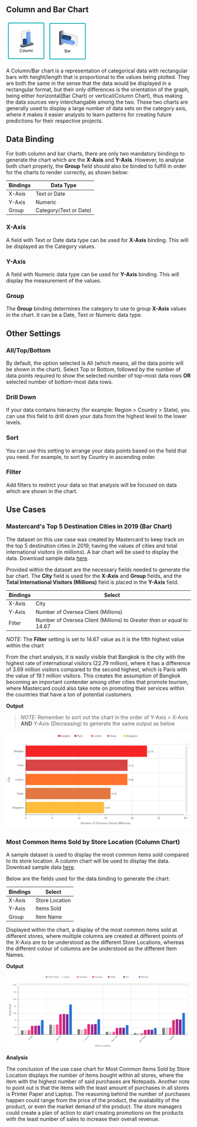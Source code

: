## Column and Bar Chart

![Column](./images/column-bar-chart/columnchart.PNG) ![Bar](./images/column-bar-chart/barchart.PNG)

A Column/Bar chart is a representation of categorical data with rectangular bars with height/length that is proportional to the values being plotted. They are both the same in the sense that the data would be displayed in a rectangular format, but their only differences is the orientation of the graph, being either horizontal(Bar Chart) or vertical(Column Chart), thus making the data sources very interchangable among the two. These two charts are generally used to display a large number of data sets on the category axis, where it makes it easier analysts to learn patterns for creating future predictions for their respective projects.

## Data Binding

For both column and bar charts, there are only two mandatory bindings to generate the chart which are the **X-Axis** and **Y-Axis**. However, to analyse both chart properly, the **Group** field should also be binded to fulfill in order for the charts to render correctly, as shown below:

|Bindings|Data Type|
|---|---|
|X-Axis|Text or Date|
|Y-Axis|Numeric|
|Group|Category(Text or Date)|

### X-Axis

A field with Text or Date data type can be used for **X-Axis** binding. This will be displayed as the Category values.

### Y-Axis

A field with Numeric data type can be used for **Y-Axis** binding. This will display the measurement of the values.

### Group

The **Group** binding determines the category to use to group **X-Axis** values in the chart. It can be a Date, Text or Numeric data type.

## Other Settings

### All/Top/Bottom

By default, the option selected is All (which means, all the data points will be shown in the chart). Select Top or Bottom, followed by the number of data points required to show the selected number of top-most data rows **OR** selected number of bottom-most data rows.

### Drill Down

If your data contains hierarchy (for example: Region > Country > State), you can use this field to drill down your data from the highest level to the lower levels.

### Sort

You can use this setting to arrange your data points based on the field that you need. For example, to sort by Country in ascending order.

### Filter

Add filters to restrict your data so that analysis will be focused on data which are shown in the chart.

## Use Cases
### Mastercard's Top 5 Destination Cities in 2019 (Bar Chart)
The dataset on this use case was created by Mastercard to keep track on the top 5 destination cities in 2019, having the values of cities and total international visitors (in millions). A bar chart will be used to display the data. Download sample data [here](./sample-data/column-bar-chart/mastercard-topdestination.csv).

Provided within the dataset are the necessary fields needed to generate the bar chart. The **City** field is used for the **X-Axis** and **Group** fields, and the **Total International Visitors (Millions)** field is placed in the **Y-Axis** field.

|Bindings |Select|
|---|---|
|X-Axis|City|
|Y-Axis|Number of Oversea Client (Millions)|
|Filter|Number of Oversea Client (Millions) to *Greater than or equal to* 14.67|

*NOTE:* The **Filter** setting is set to 14.67 value as it is the fifth highest value within the chart

From the chart analysis, it is easily visible that Bangkok is the city with the highest rate of international visitors (22.79 million), where it has a difference of 3.69 million visitors compared to the second highest, which is Paris with the value of 19.1 million visitors. This creates the assumption of Bangkok becoming an important contender among other cities that promote tourism, where Mastercard could also take note on promoting their services within the countries that have a ton of potential customers.

**Output**

>*NOTE:* Remember to sort out the chart in the order of Y-Axis > X-Axis **AND** Y-Axis (Decreasing) to generate the same output as below

![Top Destinations](./images/column-bar-chart/output-1.PNG)

### Most Common Items Sold by Store Location (Column Chart)
A sample dataset is used to display the most common items sold compared to its store location. A column chart will be used to display the data. Download sample data [here](./sample-data/column-bar-chart/sample_sales_supplies.xlsx).

Below are the fields used for the data binding to generate the chart:

|Bindings |Select|
|---|---|
|X-Axis|Store Location|
|Y-Axis|Items Sold|
|Group|Item Name|

Displayed within the chart, a display of the most common items sold at different stores, where multiple columns are created at different points of the X-Axis are to be understood as the different Store Locations, whereas the different colour of columns are be understood as the different Item Names.

**Output**

![Most Items Sold](./images/column-bar-chart/output-2.PNG)

**Analysis**

The conclusion of the use case chart for Most Common Items Sold by Store Location displays the number of items bought within all stores, where the item with the highest number of said purchases are Notepads. Another note to point out is that the items with the least amount of purchases in all stores is Printer Paper and Laptop. The reasoning behind the number of purchases happen could range from the price of the product, the availability of the product, or even the market demand of the product. The store managers could create a plan of action to start creating promotions on the products with the least number of sales to increase their overall revenue.